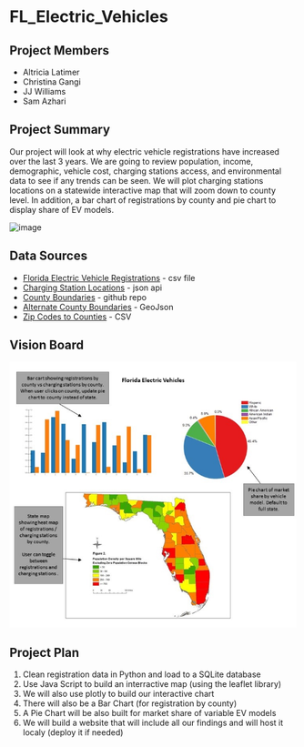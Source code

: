 # FL_Electric_Vehicles

## Project Members
* Altricia Latimer
* Christina Gangi
* JJ Williams
* Sam Azhari

## Project Summary
Our project will look at why electric vehicle registrations have increased over the last 3 years. We are going to review  population, income, demographic, vehicle cost, charging stations access, and environmental data to see if any trends can be seen.  We will plot charging stations locations on a statewide interactive map that will zoom down to county level.  In addition, a bar chart of registrations by county and pie chart to display share of EV models. 

![image](https://user-images.githubusercontent.com/74847091/115482229-2d6f8780-a21c-11eb-9339-ad355290b7bf.png)



## Data Sources
* [Florida Electric Vehicle Registrations](https://www.atlasevhub.com/materials/state-ev-registration-data/) - csv file
* [Charging Station Locations](https://developer.nrel.gov/docs/api-key/) - json api
* [County Boundaries](https://github.com/johan/world.geo.json/tree/master/countries/USA/FL) - github repo
* [Alternate County Boundaries](https://public.opendatasoft.com/explore/dataset/us-county-boundaries/table/?disjunctive.[…]junctive.state_name&sort=stusab&refine.state_name=Florida) - GeoJson
* [Zip Codes to Counties](https://data.world/niccolley/us-zipcode-to-county-state/workspace/file?filename=ZIP-COUNTY-FIPS_2018-03.csv) - CSV


## Vision Board
![Vision of final page](https://github.com/Project-JCSA/FL_Electric_Vehicles/blob/main/Images/VisionBoard.jpg)

## Project Plan
1) Clean registration data in Python and load to a SQLite database
2) Use Java Script to build an interractive map (using the leaflet library)
3) We will also use plotly to build our interactive chart 
4) There will also be a Bar Chart (for registration by county) 
5) A Pie Chart will be also built for market share of variable EV models
6) We will build a website that will include all our findings and will host it localy (deploy it if needed)
